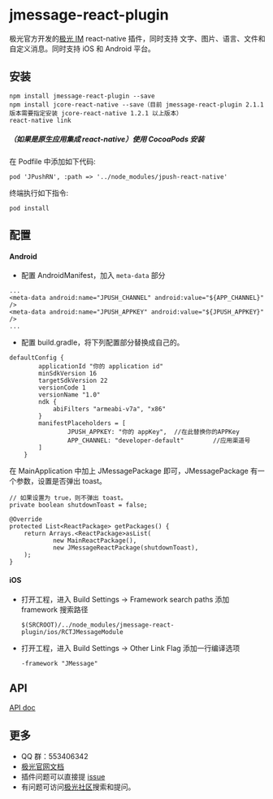 # jmessage-react-plugin 

极光官方开发的[极光 IM](https://docs.jiguang.cn/jmessage/guideline/jmessage_guide/) react-native 插件，同时支持 文字、图片、语言、文件和自定义消息。同时支持 iOS 和 Android 平台。

## 安装

```
npm install jmessage-react-plugin --save
npm install jcore-react-native --save（目前 jmessage-react-plugin 2.1.1 版本需要指定安装 jcore-react-native 1.2.1 以上版本）
react-native link
```

##### （如果是原生应用集成 react-native）使用 CocoaPods 安装

在 Podfile 中添加如下代码:

```
pod 'JPushRN', :path => '../node_modules/jpush-react-native'
```

终端执行如下指令:

```
pod install
```

## 配置

#### Android

- 配置 AndroidManifest，加入 `meta-data` 部分
```
...
<meta-data android:name="JPUSH_CHANNEL" android:value="${APP_CHANNEL}" />
<meta-data android:name="JPUSH_APPKEY" android:value="${JPUSH_APPKEY}" />
...
```
- 配置 build.gradle，将下列配置部分替换成自己的。
```
defaultConfig {
        applicationId "你的 application id"
        minSdkVersion 16
        targetSdkVersion 22
        versionCode 1
        versionName "1.0"
        ndk {
            abiFilters "armeabi-v7a", "x86"
        }
        manifestPlaceholders = [
                JPUSH_APPKEY: "你的 appKey",	//在此替换你的APPKey
                APP_CHANNEL: "developer-default"		//应用渠道号
        ]
    }
```

在 MainApplication 中加上 JMessagePackage 即可，JMessagePackage 有一个参数，设置是否弹出 toast。
```
// 如果设置为 true，则不弹出 toast。
private boolean shutdownToast = false;

@Override
protected List<ReactPackage> getPackages() {
    return Arrays.<ReactPackage>asList(
            new MainReactPackage(),
            new JMessageReactPackage(shutdownToast),
    );
}
```

#### iOS

- 打开工程，进入 Build Settings -> Framework search paths 添加 framework 搜索路径

  ```
  $(SRCROOT)/../node_modules/jmessage-react-plugin/ios/RCTJMessageModule
  ```

- 打开工程，进入 Build Settings -> Other Link Flag 添加一行编译选项

  ```
  -framework "JMessage"
  ```


## API

[API doc](./document/API.md)

## 更多

- QQ 群：553406342
- [极光官网文档](http://docs.jiguang.cn/guideline/jmessage_guide/)
- 插件问题可以直接提 [issue](https://github.com/jpush/jmessage-react-plugin/issues)
- 有问题可访问[极光社区](http://community.jiguang.cn/)搜索和提问。


